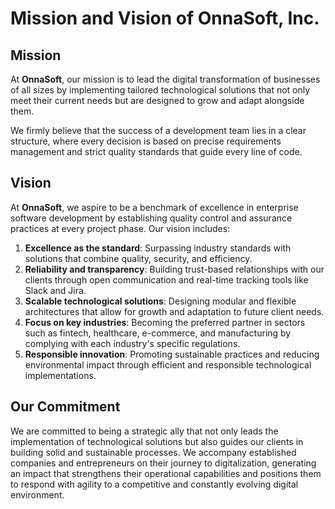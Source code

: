 # Mission and Vision of OnnaSoft, Inc.

## **Mission**
At **OnnaSoft**, our mission is to lead the digital transformation of businesses of all sizes by implementing tailored technological solutions that not only meet their current needs but are designed to grow and adapt alongside them.

We firmly believe that the success of a development team lies in a clear structure, where every decision is based on precise requirements management and strict quality standards that guide every line of code.

## **Vision**
At **OnnaSoft**, we aspire to be a benchmark of excellence in enterprise software development by establishing quality control and assurance practices at every project phase. Our vision includes:

1. **Excellence as the standard**: Surpassing industry standards with solutions that combine quality, security, and efficiency.
2. **Reliability and transparency**: Building trust-based relationships with our clients through open communication and real-time tracking tools like Slack and Jira.
3. **Scalable technological solutions**: Designing modular and flexible architectures that allow for growth and adaptation to future client needs.
4. **Focus on key industries**: Becoming the preferred partner in sectors such as fintech, healthcare, e-commerce, and manufacturing by complying with each industry's specific regulations.
5. **Responsible innovation**: Promoting sustainable practices and reducing environmental impact through efficient and responsible technological implementations.

## **Our Commitment**
We are committed to being a strategic ally that not only leads the implementation of technological solutions but also guides our clients in building solid and sustainable processes. We accompany established companies and entrepreneurs on their journey to digitalization, generating an impact that strengthens their operational capabilities and positions them to respond with agility to a competitive and constantly evolving digital environment.
